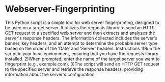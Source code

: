 # Webserver-Fingerprinting 
This Python script is a simple tool for web server fingerprinting, designed to be used on a target server. It utilizes the requests library to send an HTTP GET request to a specified web server and then extracts and analyzes the server's response headers. The information collected includes the server's banner, key headers, and an attempt to determine the probable server type based on the order of the 'Date' and 'Server' headers.
Instructions
1)Run the script in your local environment, ensuring that you have the requests library installed.
2)When prompted, enter the name of the target server you want to fingerprint (e.g., example.com).
3)The script will send an HTTP GET request to the specified server and retrieve the response headers, providing information about the server's configuration.
